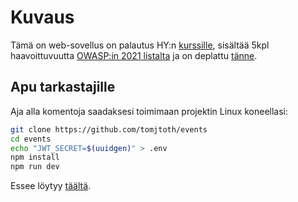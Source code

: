 # Kuvaus

Tämä on web-sovellus on palautus HY:n [kurssille](https://cybersecuritybase.mooc.fi/module-3.1), sisältää 5kpl haavoittuvuutta [OWASP:in 2021 listalta](https://owasp.org/www-project-top-ten/) ja on deplattu [tänne](https://events.ttj.hu).

## Apu tarkastajille

Aja alla komentoja saadaksesi toimimaan projektin Linux koneellasi:

```bash
git clone https://github.com/tomjtoth/events
cd events
echo "JWT_SECRET=$(uuidgen)" > .env
npm install
npm run dev
```

Essee löytyy [täältä](./essay.md).
